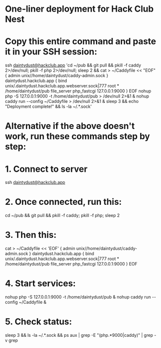 # One-liner deployment for Hack Club Nest

# Copy this entire command and paste it in your SSH session:

ssh daintydust@hackclub.app 'cd ~/pub && git pull && pkill -f caddy 2>/dev/null; pkill -f php 2>/dev/null; sleep 2 && cat > ~/Caddyfile << "EOF"
{
    admin unix//home/daintydust/caddy-admin.sock
}
daintydust.hackclub.app {
    bind unix/.daintydust.hackclub.app.webserver.sock|777
    root * /home/daintydust/pub
    file_server
    php_fastcgi 127.0.0.1:9000
}
EOF
nohup php -S 127.0.0.1:9000 -t /home/daintydust/pub > /dev/null 2>&1 & nohup caddy run --config ~/Caddyfile > /dev/null 2>&1 & sleep 3 && echo "Deployment complete!" && ls -la ~/.*.sock'

# Alternative if the above doesn't work, run these commands step by step:

# 1. Connect to server

ssh daintydust@hackclub.app

# 2. Once connected, run this:

cd ~/pub && git pull && pkill -f caddy; pkill -f php; sleep 2

# 3. Then this:

cat > ~/Caddyfile << 'EOF'
{
    admin unix//home/daintydust/caddy-admin.sock
}
daintydust.hackclub.app {
    bind unix/.daintydust.hackclub.app.webserver.sock|777
    root * /home/daintydust/pub
    file_server
    php_fastcgi 127.0.0.1:9000
}
EOF

# 4. Start services:

nohup php -S 127.0.0.1:9000 -t /home/daintydust/pub &
nohup caddy run --config ~/Caddyfile &

# 5. Check status:

sleep 3 && ls -la ~/.*.sock && ps aux | grep -E "(php.*9000|caddy)" | grep -v grep
